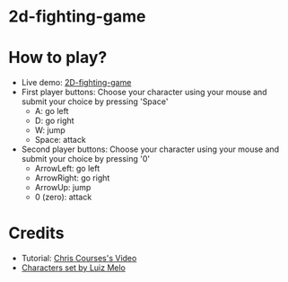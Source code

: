 # 2d-fighting-game
</hr>
<h1>How to play?</h1>
<ul>
  <li>Live demo: <a href="https://xthanh-2d-fighting-game.netlify.app"> 2D-fighting-game </a></li>
  <li>First player buttons: Choose your character using your mouse and submit your choice by pressing 'Space'
  <ul>
    <li> A: go left </li>
    <li> D: go right </li>
    <li> W: jump </li>
    <li> Space: attack </li>
  </ul></li>
  <li>Second player buttons: Choose your character using your mouse and submit your choice by pressing '0'
  <ul>
    <li> ArrowLeft: go left </li>
    <li> ArrowRight: go right </li>
    <li> ArrowUp: jump </li>
    <li> 0 (zero): attack </li>
  </ul></li>
</ul>
<h1>Credits</h1>
<ul>
  <li> Tutorial: <a href="https://www.youtube.com/watch?v=vyqbNFMDRGQ&t=4s"> Chris Courses's Video </a></li>
  <li> <a href="https://luizmelo.itch.io"> Characters set by Luiz Melo </a>  </li>
</ul>
